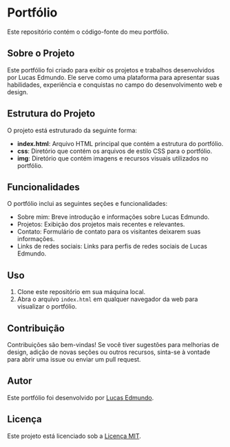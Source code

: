 # Portfólio

Este repositório contém o código-fonte do meu portfólio.

## Sobre o Projeto

Este portfólio foi criado para exibir os projetos e trabalhos desenvolvidos por Lucas Edmundo. Ele serve como uma plataforma para apresentar suas habilidades, experiência e conquistas no campo do desenvolvimento web e design.

## Estrutura do Projeto

O projeto está estruturado da seguinte forma:

- **index.html**: Arquivo HTML principal que contém a estrutura do portfólio.
- **css**: Diretório que contém os arquivos de estilo CSS para o portfólio.
- **img**: Diretório que contém imagens e recursos visuais utilizados no portfólio.

## Funcionalidades

O portfólio inclui as seguintes seções e funcionalidades:

- Sobre mim: Breve introdução e informações sobre Lucas Edmundo.
- Projetos: Exibição dos projetos mais recentes e relevantes.
- Contato: Formulário de contato para os visitantes deixarem suas informações.
- Links de redes sociais: Links para perfis de redes sociais de Lucas Edmundo.

## Uso

1. Clone este repositório em sua máquina local.
2. Abra o arquivo `index.html` em qualquer navegador da web para visualizar o portfólio.

## Contribuição

Contribuições são bem-vindas! Se você tiver sugestões para melhorias de design, adição de novas seções ou outros recursos, sinta-se à vontade para abrir uma issue ou enviar um pull request.

## Autor

Este portfólio foi desenvolvido por [Lucas Edmundo](https://github.com/LucasEdmundo).

## Licença

Este projeto está licenciado sob a [Licença MIT](LICENSE).
